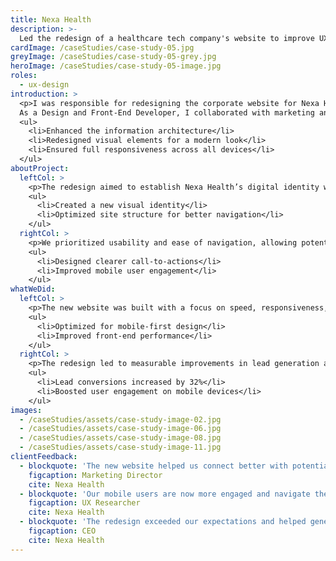 ```yaml
---
title: Nexa Health
description: >-
  Led the redesign of a healthcare tech company's website to improve UX, responsiveness, and lead generation.
cardImage: /caseStudies/case-study-05.jpg
greyImage: /caseStudies/case-study-05-grey.jpg
heroImage: /caseStudies/case-study-05-image.jpg
roles:
  - ux-design
introduction: >
  <p>I was responsible for redesigning the corporate website for Nexa Health, a healthcare technology company.
  As a Design and Front-End Developer, I collaborated with marketing and engineering teams to create a user-centered site.</p>
  <ul>
    <li>Enhanced the information architecture</li>
    <li>Redesigned visual elements for a modern look</li>
    <li>Ensured full responsiveness across all devices</li>
  </ul>
aboutProject:
  leftCol: >
    <p>The redesign aimed to establish Nexa Health’s digital identity while improving usability and conversion rates.</p>
    <ul>
      <li>Created a new visual identity</li>
      <li>Optimized site structure for better navigation</li>
    </ul>
  rightCol: >
    <p>We prioritized usability and ease of navigation, allowing potential clients to quickly find the information they needed.</p>
    <ul>
      <li>Designed clearer call-to-actions</li>
      <li>Improved mobile user engagement</li>
    </ul>
whatWeDid:
  leftCol: >
    <p>The new website was built with a focus on speed, responsiveness, and usability.</p>
    <ul>
      <li>Optimized for mobile-first design</li>
      <li>Improved front-end performance</li>
    </ul>
  rightCol: >
    <p>The redesign led to measurable improvements in lead generation and overall engagement.</p>
    <ul>
      <li>Lead conversions increased by 32%</li>
      <li>Boosted user engagement on mobile devices</li>
    </ul>
images:
  - /caseStudies/assets/case-study-image-02.jpg
  - /caseStudies/assets/case-study-image-06.jpg
  - /caseStudies/assets/case-study-image-08.jpg
  - /caseStudies/assets/case-study-image-11.jpg
clientFeedback:
  - blockquote: 'The new website helped us connect better with potential clients, improving communication and trust through its clear messaging and professional design.'
    figcaption: Marketing Director
    cite: Nexa Health
  - blockquote: 'Our mobile users are now more engaged and navigate the site more easily, thanks to the responsive layout and streamlined user experience.'
    figcaption: UX Researcher
    cite: Nexa Health
  - blockquote: 'The redesign exceeded our expectations and helped generate more leads by attracting the right audience and simplifying the conversion process.'
    figcaption: CEO
    cite: Nexa Health
---
```

